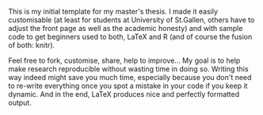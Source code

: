 This is my initial template for my master's thesis. I made it easily customisable (at least for students at University of St.Gallen, others have to adjust the front page as well as  the academic honesty)
and with sample code to get beginners used to both, LaTeX and R (and of course the fusion of both: knitr).

Feel free to fork, customise, share, help to improve... My goal is to help make research reproducible without wasting time in doing so. Writing this way indeed might save you much time, especially because you don't need to re-write everything once you spot a mistake in your code if you keep it dynamic. And in the end, LaTeX produces nice and perfectly formatted output.
